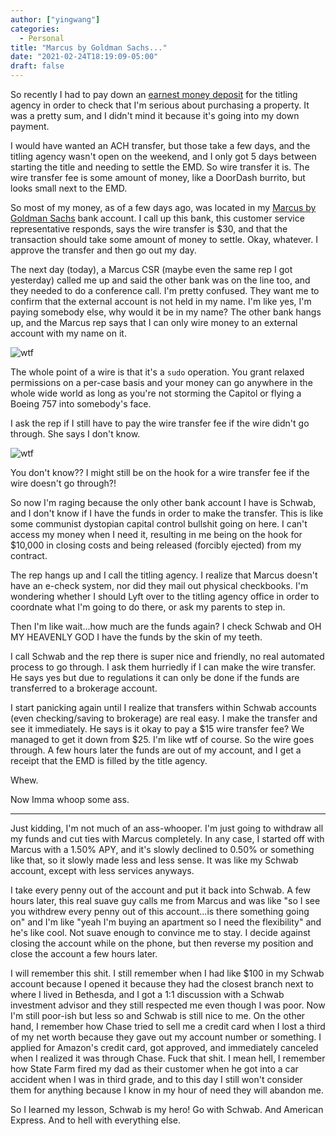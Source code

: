 ```yaml
---
author: ["yingwang"]
categories:
  - Personal
title: "Marcus by Goldman Sachs..."
date: "2021-02-24T18:19:09-05:00"
draft: false
---
```


So recently I had to pay down an [earnest money
deposit](https://en.wikipedia.org/wiki/Earnest_payment) for the titling agency
in order to check that I'm serious about purchasing a property. It was a pretty
sum, and I didn't mind it because it's going into my down payment.

I would have wanted an ACH transfer, but those take a few days, and the titling
agency wasn't open on the weekend, and I only got 5 days between starting the
title and needing to settle the EMD. So wire transfer it is. The wire transfer
fee is some amount of money, like a DoorDash burrito, but looks small next to
the EMD.

So most of my money, as of a few days ago, was located in my [Marcus by Goldman
Sachs](https://www.marcus.com/us/en) bank account. I call up this bank, this
customer service representative responds, says the wire transfer is $30, and
that the transaction should take some amount of money to settle. Okay, whatever.
I approve the transfer and then go out my day.

The next day (today), a Marcus CSR (maybe even the same rep I got yesterday)
called me up and said the other bank was on the line too, and they needed to do
a conference call. I'm pretty confused. They want me to confirm that the
external account is not held in my name. I'm like yes, I'm paying somebody else,
why would it be in my name? The other bank hangs up, and the Marcus rep says
that I can only wire money to an external account with my name on it.

![wtf](/img/posts/2021/02/24/wtf.gif)

The whole point of a wire is that it's a `sudo` operation. You grant relaxed
permissions on a per-case basis and your money can go anywhere in the whole wide
world as long as you're not storming the Capitol or flying a Boeing 757 into
somebody's face.

I ask the rep if I still have to pay the wire transfer fee if the wire didn't go
through. She says I don't know.

![wtf](/img/posts/2021/02/24/wtf.gif)

You don't know?? I might still be on the hook for a wire transfer fee if the
wire doesn't go through?!

So now I'm raging because the only other bank account I have is Schwab, and I
don't know if I have the funds in order to make the transfer. This is like some
communist dystopian capital control bullshit going on here. I can't access my
money when I need it, resulting in me being on the hook for $10,000 in closing
costs and being released (forcibly ejected) from my contract.

The rep hangs up and I call the titling agency. I realize that Marcus doesn't
have an e-check system, nor did they mail out physical checkbooks. I'm wondering
whether I should Lyft over to the titling agency office in order to coordnate
what I'm going to do there, or ask my parents to step in.

Then I'm like wait...how much are the funds again? I check Schwab and OH MY
HEAVENLY GOD I have the funds by the skin of my teeth.

I call Schwab and the rep there is super nice and friendly, no real automated
process to go through. I ask them hurriedly if I can make the wire transfer. He
says yes but due to regulations it can only be done if the funds are transferred
to a brokerage account.

I start panicking again until I realize that transfers within Schwab accounts
(even checking/saving to brokerage) are real easy. I make the transfer and see
it immediately. He says is it okay to pay a $15 wire transfer fee? We managed to
get it down from $25. I'm like wtf of course. So the wire goes through. A few
hours later the funds are out of my account, and I get a receipt that the EMD is
filled by the title agency.

Whew.

Now Imma whoop some ass.

__________

Just kidding, I'm not much of an ass-whooper. I'm just going to withdraw all my
funds and cut ties with Marcus completely. In any case, I started off with
Marcus with a 1.50% APY, and it's slowly declined to 0.50% or something like
that, so it slowly made less and less sense. It was like my Schwab account,
except with less services anyways.

I take every penny out of the account and put it back into Schwab. A few hours
later, this real suave guy calls me from Marcus and was like "so I see you
withdrew every penny out of this account...is there something going on" and I'm
like "yeah I'm buying an apartment so I need the flexibility" and he's like
cool. Not suave enough to convince me to stay. I decide against closing the
account while on the phone, but then reverse my position and close the account a
few hours later.

I will remember this shit. I still remember when I had like $100 in my Schwab
account because I opened it because they had the closest branch next to where I
lived in Bethesda, and I got a 1:1 discussion with a Schwab investment advisor
and they still respected me even though I was poor. Now I'm still poor-ish but
less so and Schwab is still nice to me. On the other hand, I remember how Chase
tried to sell me a credit card when I lost a third of my net worth because they
gave out my account number or something. I applied for Amazon's credit card, got
approved, and immediately canceled when I realized it was through Chase. Fuck
that shit. I mean hell, I remember how State Farm fired my dad as their customer
when he got into a car accident when I was in third grade, and to this day I
still won't consider them for anything because I know in my hour of need they
will abandon me.

So I learned my lesson, Schwab is my hero! Go with Schwab. And American Express.
And to hell with everything else.
